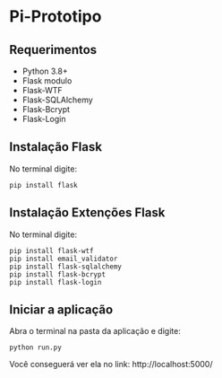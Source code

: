 # Pi-Prototipo

## Requerimentos

* Python 3.8+
* Flask modulo
* Flask-WTF
* Flask-SQLAlchemy
* Flask-Bcrypt
* Flask-Login

## Instalação Flask
No terminal digite:
```
pip install flask
```

## Instalação Extenções Flask
No terminal digite:
```
pip install flask-wtf
pip install email_validator
pip install flask-sqlalchemy
pip install flask-bcrypt
pip install flask-login
```

## Iniciar a aplicação
Abra o terminal na pasta da aplicação e digite:
```
python run.py
```
Você conseguerá ver ela no link:
http://localhost:5000/


